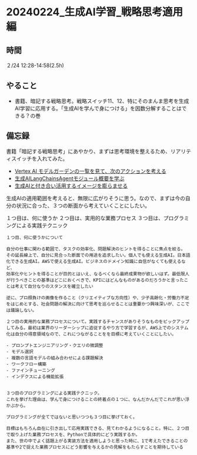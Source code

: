 # 20240224_生成AI学習_戦略思考適用編

## 時間

２/24 12:28-14:58(2.5h)

## やること

- 書籍、暗記する戦略思考。戦略スイッチ11、12、特にそのまんま思考を生成AI学習に応用する。「生成AIを学んで身につける」を因数分解することはできる？の巻

## 備忘録

書籍「暗記する戦略思考」にあやかり、まずは思考環境を整えるため、リアリティスイッチを入れてみた。

- [Vertex AI モデルガーデンの一覧を見て、次のアクションを考える](https://github.com/Eigo-Mt-Fuji/portfolio-2024/blob/main/docs/%E7%94%9F%E6%88%90AI/2024%E5%B9%B42%E6%9C%8812%E6%97%A5_%E7%94%9F%E6%88%90AI%E5%AD%A6%E7%BF%92.md)
- [生成AILangChainsAgentモジュール概要を学ぶ](https://github.com/Eigo-Mt-Fuji/portfolio-2024/blob/main/docs/%E7%94%9F%E6%88%90AI/2024%E5%B9%B42%E6%9C%8819%E6%97%A5_%E7%94%9F%E6%88%90AILangChainsAgent%E3%83%A2%E3%82%B7%E3%82%99%E3%83%A5%E3%83%BC%E3%83%AB%E6%A6%82%E8%A6%81%E3%82%92.md)
- [生成AIと付き合い活用するイメージを膨らませる](https://github.com/Eigo-Mt-Fuji/portfolio-2024/blob/main/docs/%E7%94%9F%E6%88%90AI/2024%E5%B9%B42%E6%9C%8818%E6%97%A5_%E7%94%9F%E6%88%90AI%E3%81%A8%E4%BB%98%E3%81%8D%E5%90%88%E3%81%86%E3%83%BB%E6%B4%BB%E7%94%A8%E3%81%99%E3%82%8B%E3%81%AE%E3%82%A4%E3%83%A1%E3%83%BC%E3%82%B7%E3%82%99%E8%86%A8%E3%82%89%E3%81%BE%E3%81%9B%E9%9A%8A.md)

生成AIの適用範囲を考えると、無限に広がりそうに思う。なので、まずは今の自分の状況に合った、３つの断面から考えていくことにしたい。

１つ目は、何に使うか
２つ目は、実用的な業務プロセス
３つ目は、プログラミングによる実践テクニック

```
１つ目、何に使うかについて

自分の仕事に関わる範囲で、タスクの効率化、問題解決のヒントを得ることに焦点を絞る。
その延長線上で、自分に見合った断面での用途を追求したい。個人でも使える生成AI。日本語化できる生成AI。AWSで使える生成AI。ビジネスのドメイン知識に自信がなくても使えるなど、
効率化やヒントを得ることが目的とはいえ、なるべくなら最終成果物が欲しいはず。最低限人が行うべきことの基準はどこにおくべきで、KPIにはどんなものがあるのだろうかと言ったことは考えて自分なりのスタンスを確立したい

逆に、プロ顔負けの画像を作ること（クリエイティブな方向性）や、少子高齢化・労働力不足をはじめとする、社会問題の解決に向けて思考を巡らせることは重要かつ興味深いが、ここでは議論しない。

２つ目の実用的な業務プロセスについて。実践するチャンスがありそうなものをピックアップしてみる。最初は業界のリーダーシップに追従するやり方で学習するが、AWS上でのシステム化は自分の得意領域なので、これにつながることをを目標に考えていくことにしたい。

- プロンプトエンジニアリング・クエリの微調整
- モデル選択
- 複数の言語モデルの組み合わせによる課題解決
- ワークフロー構築
- ファインチューニング
- インデクスによる機能拡張


３つ目のプログラミングによる実践テクニック。
これを挙げた理由は、学んで身につけることの終着点の１つに、なんだかんだでこれが思い浮かぶから。

プログラミングが全てではないと思いつつも３つ目に挙げておく。

目標はもちろん自在に引き出して応用実践できる、見てわかるようになること。特に、２つ目で取り上げた業務プロセスを、Pythonで具体的にどう実践するか。
また、世の中でよく話題上がる実装方法を適用しようと思った時に、1で考えたできることの基準や2で捉えた業務プロセスにどう影響を与えるかの見解をもたらすことを期待している
```


```
